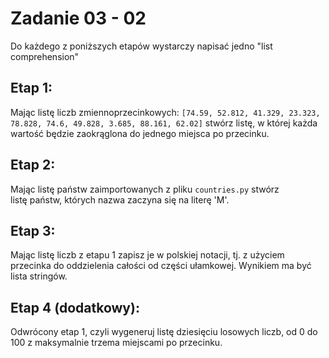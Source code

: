# Zadanie 03 - 02

Do każdego z poniższych etapów wystarczy napisać jedno "list comprehension"

## Etap 1:

Mając listę liczb zmiennoprzecinkowych: `[74.59, 52.812, 41.329, 23.323, 78.828, 74.6, 49.828, 3.685, 88.161, 62.02]` stwórz listę, w której każda wartość będzie zaokrąglona do jednego miejsca po przecinku.

## Etap 2:

Mając listę państw zaimportowanych z pliku `countries.py` stwórz listę państw, których nazwa zaczyna się na literę 'M'.

## Etap 3:

Mając listę liczb z etapu 1 zapisz je w polskiej notacji, tj. z użyciem przecinka do oddzielenia całości od części ułamkowej. Wynikiem ma być lista stringów.

## Etap 4 (dodatkowy):
Odwrócony etap 1, czyli wygeneruj listę dziesięciu losowych liczb, od 0 do 100 z maksymalnie trzema miejscami po przecinku.
